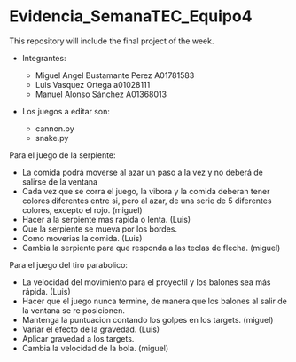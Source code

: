 # Evidencia_SemanaTEC_Equipo4
This repository will include the final project of the week.
- Integrantes: 
  - Miguel Angel Bustamante Perez A01781583
  - Luis Vasquez Ortega a01028111  
  - Manuel Alonso Sánchez A01368013 

- Los juegos a editar son:
  - cannon.py
  - snake.py

Para el juego de la serpiente: 
- La comida podrá moverse al azar un paso a la vez y no deberá de salirse de la ventana 
- Cada vez que se corra el juego, la vibora y la comida deberan tener colores diferentes entre si, pero al azar, de una serie de 5 diferentes colores, excepto el rojo. (miguel) 
- Hacer a la serpiente mas rapida o lenta. (Luis)
- Que la serpiente se mueva por los bordes. 
- Como moverias la comida. (Luis)
- Cambia la serpiente para que responda a las teclas de flecha. (miguel) 

Para el juego del tiro parabolico: 
- La velocidad del movimiento para el proyectil y los balones sea más rápida. (Luis)
- Hacer que el juego nunca termine, de manera que los balones al salir de la ventana se re posicionen. 
- Mantenga la puntuacion contando los golpes en los targets. (miguel)
- Variar el efecto de la gravedad. (Luis)
- Aplicar gravedad a los targets. 
- Cambia la velocidad de la bola. (miguel)
